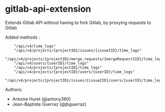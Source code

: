 # gitlab-api-extension
Extends Gitlab API without having to fork Gitlab, by proxying requests to Gitlab

Added methods : 

		"/api/v4/time_logs"
		"/api/v4/projects/{projectID}/issues/{issueIID}/time_logs"
		"/api/v4/projects/{projectID}/merge_requests/{mergeRequestIID}/time_logs"
		"/api/v4/users/{userID}/time_logs"
		"/api/v4/projects/{projectID}/time_logs"
		"/api/v4/projects/{projectID}/users/{userID}/time_logs"
		"/api/v4/projects/{projectID}/issues/{issueIID}/users/{userID}/time_logs"

Authors:

  - Antoine Huret (@antony360)
  - Jean-Baptiste Guerraz (@jbguerraz)
